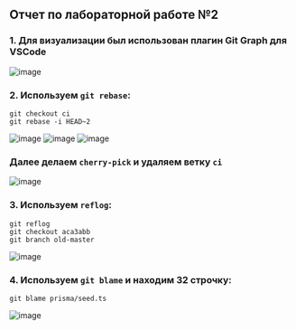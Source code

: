 ## Отчет по лабораторной работе №2

### 1. Для визуализации был использован плагин Git Graph для VSCode
![image](https://user-images.githubusercontent.com/64983176/197629329-45fe6a03-869e-4ee4-a1b0-e11794285935.png)

### 2.  Используем `git rebase`:   
```
git checkout ci
git rebase -i HEAD~2
```
![image](https://user-images.githubusercontent.com/64983176/197629401-5bf868d7-57fb-4c40-b95a-2b55d65deeda.png)
![image](https://user-images.githubusercontent.com/64983176/197629430-09fba8a7-9cdd-4a95-9ccf-b1b10c99800d.png)
![image](https://user-images.githubusercontent.com/64983176/197629446-eebfd219-d99f-418d-afef-d78147787bb5.png)
### Далее делаем `cherry-pick` и удаляем ветку `ci`
![image](https://user-images.githubusercontent.com/64983176/197629459-83e40026-5f06-454b-9984-44de67e8d4e7.png)

### 3.  Используем `reflog`:
```
git reflog
git checkout aca3abb
git branch old-master
```
![image](https://user-images.githubusercontent.com/64983176/197629457-8481f9bf-7655-4011-8494-3c92380e2d38.png)

### 4.  Используем `git blame` и находим 32 строчку:
```
git blame prisma/seed.ts
```
![image](https://user-images.githubusercontent.com/64983176/197629469-f3a40f9f-8ae2-440b-9a81-8c34fee2da2d.png)